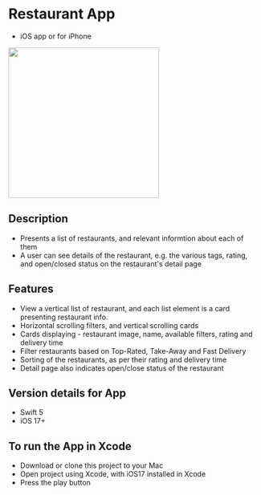 # Restaurant App
- iOS app or for iPhone

<!--![alt text](https://github.com/karandudeja/um-ios/blob/main/um-ios/Assets.xcassets/screenshot1.imageset/screenshot1.png)-->

<img src="um-ios/blob/main/um-ios/Assets.xcassets/screenshot1.imageset/screenshot1.png" width="300"/>

## Description
- Presents a list of restaurants, and relevant informtion about each of them
- A user can see details of the restaurant, e.g. the various tags, rating, and open/closed status on the restaurant's detail page

## Features
- View a vertical list of restaurant, and each list element is a card presenting restaurant info.
- Horizontal scrolling filters, and vertical scrolling cards
- Cards displaying - restaurant image, name, available filters, rating and delivery time
- Filter restaurants based on Top-Rated, Take-Away and Fast Delivery
- Sorting of the restaurants, as per their rating and delivery time
- Detail page also indicates open/close status of the restaurant

## Version details for App
- Swift 5
- iOS 17+

## To run the App in Xcode
- Download or clone this project to your Mac
- Open project using Xcode, with iOS17 installed in Xcode
- Press the play button
